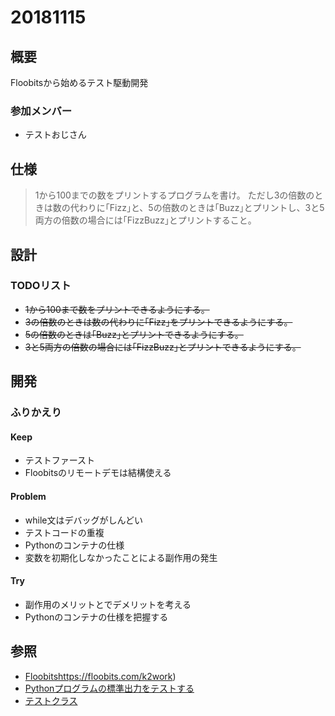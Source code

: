 # 20181115

## 概要
Floobitsから始めるテスト駆動開発

### 参加メンバー
+ テストおじさん

## 仕様
> 1から100までの数をプリントするプログラムを書け。
> ただし3の倍数のときは数の代わりに｢Fizz｣と、5の倍数のときは｢Buzz｣とプリントし、3と5両方の倍数の場合には｢FizzBuzz｣とプリントすること。

## 設計
### TODOリスト
+ ~~1から100まで数をプリントできるようにする。~~
+ ~~3の倍数のときは数の代わりに｢Fizz｣をプリントできるようにする。~~
+ ~~5の倍数のときは｢Buzz｣とプリントできるようにする。~~
+ ~~3と5両方の倍数の場合には｢FizzBuzz｣とプリントできるようにする。~~


## 開発
### ふりかえり
#### Keep
+ テストファースト
+ Floobitsのリモートデモは結構使える

#### Problem
+ while文はデバッグがしんどい
+ テストコードの重複
+ Pythonのコンテナの仕様
+ 変数を初期化しなかったことによる副作用の発生

#### Try
+ 副作用のメリットとでデメリットを考える
+ Pythonのコンテナの仕様を把握する

## 参照
+ [Floobits]()https://floobits.com/k2work)
+ [Pythonプログラムの標準出力をテストする](https://qiita.com/Asayu123/items/6f2471aa5ebe597b2638)
+ [テストクラス](https://docs.python.jp/3/library/unittest.html#unittest.TestCase.setUp)
